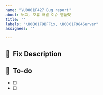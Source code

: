 ```yaml
---
name: "\U0001F427 Bug report"
about: 버그, 오류 해결 이슈 템플릿
title: ''
labels: "\U0001F9BFFix, \U0001F984Server"
assignees: ''

---
```


## 🦾  Fix Description

## 📝  To-do
- [ ]
- [ ]
